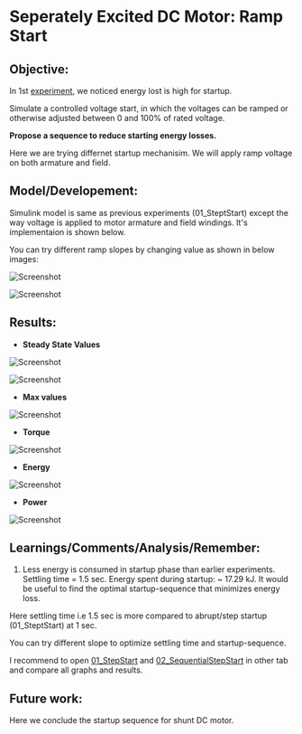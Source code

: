 # Seperately Excited DC Motor: Ramp Start

## Objective: 

In 1st [experiment](https://github.com/VishalDevnale/ControlSystem/tree/master/ElectricMachines/DC_Motors/02_ShuntDCMotor/01_StepStart), we noticed energy lost is high for startup.

Simulate a controlled voltage start, in which the voltages can be ramped or otherwise adjusted between 0 and 100% of rated voltage.

**Propose a sequence to reduce starting energy losses.**

Here we are trying differnet startup mechanisim. We will apply ramp voltage on both armature and field.

## Model/Developement:

Simulink model is same as previous experiments (01_SteptStart) except the way voltage is applied to motor armature and field windings. It's implementaion is shown below.

You can try different ramp slopes by changing value as shown in below images:

![Screenshot](08_HowToChangeVaTiming.PNG)

![Screenshot](09_AppliedVoltages.PNG)

## Results:

* **Steady State Values**

![Screenshot](02_SS_Comment.PNG)

![Screenshot](04_Figure1.png)

* **Max values**

![Screenshot](03_Max_Comment.PNG)

* **Torque**

![Screenshot](05_Figure2.png)

* **Energy**

![Screenshot](06_Figure3.png)

* **Power**

![Screenshot](07_Figure4.png)

## Learnings/Comments/Analysis/Remember:
1. Less energy is consumed in startup phase than earlier experiments. Settling time = 1.5 sec. Energy spent during startup: ~ 17.29 kJ.
It would be useful to find the optimal startup-sequence that minimizes energy loss.

Here settling time i.e 1.5 sec is more compared to abrupt/step startup (01_SteptStart) at 1 sec.

You can try different slope to optimize settling time and startup-sequence. 

I recommend to open [01_StepStart](https://github.com/VishalDevnale/ControlSystem/tree/master/ElectricMachines/DC_Motors/01_SeperatelyExcitedDCMotor/01_AbruptStart) and [02_SequentialStepStart](https://github.com/VishalDevnale/ControlSystem/tree/master/ElectricMachines/DC_Motors/02_ShuntDCMotor/01_StepStart) in other tab and compare all graphs and results.

## Future work:
Here we conclude the startup sequence for shunt DC motor.